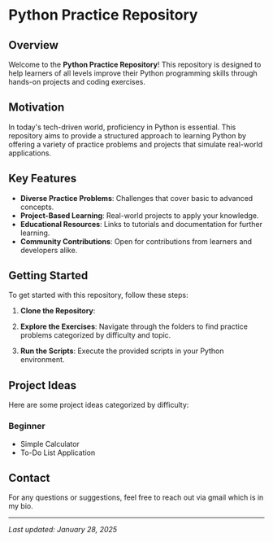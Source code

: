 # Python Practice Repository

## Overview
Welcome to the **Python Practice Repository**! This repository is designed to help learners of all levels improve their Python programming skills through hands-on projects and coding exercises.

## Motivation
In today's tech-driven world, proficiency in Python is essential. This repository aims to provide a structured approach to learning Python by offering a variety of practice problems and projects that simulate real-world applications.

## Key Features
- **Diverse Practice Problems**: Challenges that cover basic to advanced concepts.
- **Project-Based Learning**: Real-world projects to apply your knowledge.
- **Educational Resources**: Links to tutorials and documentation for further learning.
- **Community Contributions**: Open for contributions from learners and developers alike.

## Getting Started
To get started with this repository, follow these steps:

1. **Clone the Repository**:

2. **Explore the Exercises**: Navigate through the folders to find practice problems categorized by difficulty and topic.

3. **Run the Scripts**: Execute the provided scripts in your Python environment.

## Project Ideas
Here are some project ideas categorized by difficulty:

### Beginner
- Simple Calculator
- To-Do List Application

## Contact
For any questions or suggestions, feel free to reach out via gmail which is in my bio.

---

*Last updated: January 28, 2025*

